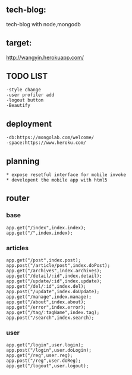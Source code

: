 ## tech-blog:
tech-blog with node,mongodb

## target:
http://wangyin.herokuapp.com/


## TODO LIST

    -style change 
    -user profiler add  
    -logout button  
    -Beautify 

## deployment

    -db:https://mongolab.com/welcome/
    -space:https://www.heroku.com/

## planning

    * expose resetful interface for mobile invoke
    * developent the mobile app with html5

## router

### base

    app.get("/index",index.index);
    app.get("/",index.index);
    
### articles   

    app.get("/post",index.post);
    app.post("/article/post",index.doPost);
    app.get("/archives",index.archives);
    app.get("/detail/:id",index.detail);
    app.get("/update/:id",index.update);
    app.get("/del/:id",index.del);
    app.post("/update",index.doUpdate);
    app.get("/manage",index.manage);
    app.get("/about",index.about);
    app.get("/error",index.error);
    app.get("/tag/:tagName",index.tag);
    app.post("/search",index.search);

### user

    app.get("/login",user.login);
    app.post("/login",user.doLogin);
    app.get("/reg",user.reg);
    app.post("/reg",user.doReg);
    app.get("/logout",user.logout);
    
    
